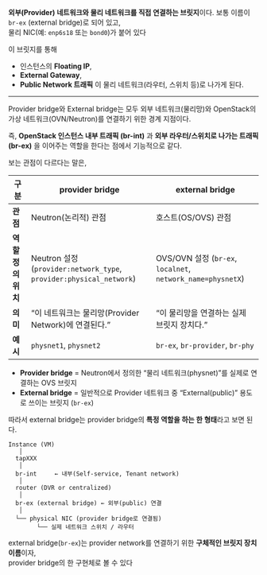 **외부(Provider) 네트워크와 물리 네트워크를 직접 연결하는 브릿지**이다.
보통 이름이 `br-ex` (external bridge)로 되어 있고,  
물리 NIC(예: `enp6s18` 또는 `bond0`)가 붙어 있다

이 브릿지를 통해
- 인스턴스의 **Floating IP**,
- **External Gateway**,
- **Public Network 트래픽**
이 물리 네트워크(라우터, 스위치 등)로 나가게 된다.

---
Provider bridge와 External bridge는 모두 외부 네트워크(물리망)와 OpenStack의 가상 네트워크(OVN/Neutron)를 연결하기 위한 경계 지점이다.

즉, **OpenStack 인스턴스 내부 트래픽 (br-int)** 과 **외부 라우터/스위치로 나가는 트래픽 (br-ex)** 을 이어주는 역할을 한다는 점에서 기능적으로 같다. 

보는 관점이 다르다는 말은,

| 구분           | provider bridge                                                   | external bridge                                           |
| ------------ | ----------------------------------------------------------------- | --------------------------------------------------------- |
| **관점**       | Neutron(논리적) 관점                                                   | 호스트(OS/OVS) 관점                                            |
| **역할 정의 위치** | Neutron 설정 (`provider:network_type`, `provider:physical_network`) | OVS/OVN 설정 (`br-ex`, `localnet`, `network_name=physnetX`) |
| **의미**       | “이 네트워크는 물리망(Provider Network)에 연결된다.”                            | “이 물리망을 연결하는 실제 브릿지 장치다.”                                 |
| **예시**       | `physnet1`, `physnet2`                                            | `br-ex`, `br-provider`, `br-phy`                          |
- **Provider bridge** = Neutron에서 정의한 “물리 네트워크(physnet)”를 실제로 연결하는 OVS 브릿지
- **External bridge** = 일반적으로 Provider 네트워크 중 “External(public)” 용도로 쓰이는 브릿지 (`br-ex`)

따라서 external bridge는 provider bridge의 **특정 역할을 하는 한 형태**라고 보면 된다.

```
Instance (VM)
   │
  tapXXX
   │
  br-int     ← 내부(Self-service, Tenant network)
   │
  router (DVR or centralized)
   │
  br-ex (external bridge) ← 외부(public) 연결
   │
  └── physical NIC (provider bridge로 연결됨)
        └── 실제 네트워크 스위치 / 라우터
```
external bridge(`br-ex`)는 provider network를 연결하기 위한 **구체적인 브릿지 장치 이름**이자,  
provider bridge의 한 구현체로 볼 수 있다